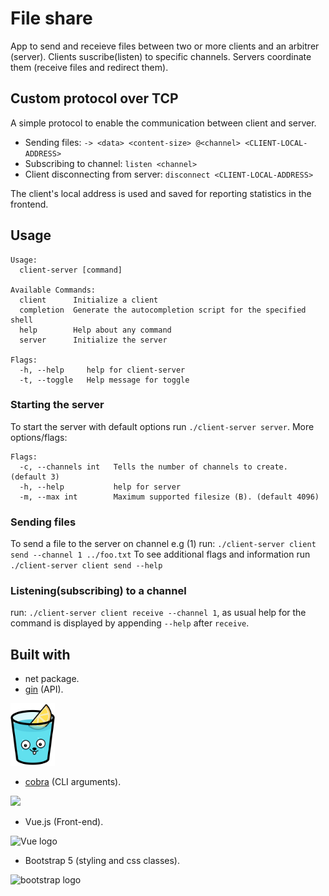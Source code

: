 # File share 
App to send and receieve files between two or more clients and an arbitrer (server).
Clients suscribe(listen) to specific channels.
Servers coordinate them (receive files and redirect them).

## Custom protocol over TCP
A simple protocol to enable the communication between client and server.
* Sending files: `-> <data> <content-size> @<channel> <CLIENT-LOCAL-ADDRESS>` 
* Subscribing to channel: `listen <channel>`
* Client disconnecting from server: `disconnect <CLIENT-LOCAL-ADDRESS>`

The client's local address is used and saved for reporting statistics in the frontend.

## Usage
```
Usage:
  client-server [command]

Available Commands:
  client      Initialize a client
  completion  Generate the autocompletion script for the specified shell
  help        Help about any command
  server      Initialize the server

Flags:
  -h, --help     help for client-server
  -t, --toggle   Help message for toggle
```
### Starting the server
To start the server with default options run `./client-server server`. 
More options/flags:
```
Flags:
  -c, --channels int   Tells the number of channels to create. (default 3)
  -h, --help           help for server
  -m, --max int        Maximum supported filesize (B). (default 4096)
```
### Sending files 
To send a file to the server on channel e.g (1) run: `./client-server client send --channel 1 ../foo.txt`
To see additional flags and information run `./client-server client send --help`
### Listening(subscribing) to a channel
run: `./client-server client receive --channel 1`, as usual help for the command is displayed by appending `--help` after `receive`.

## Built with
* net package.
* [gin](https://github.com/gin-gonic/gin) (API).

<img src="https://raw.githubusercontent.com/gin-gonic/logo/master/color.png" height="100px">

* [cobra](https://cobra.dev/) (CLI arguments).

<img src="https://cobra.dev/home/logo.png" height="100px">

* Vue.js (Front-end).

![Vue logo](https://upload.wikimedia.org/wikipedia/commons/thumb/9/95/Vue.js_Logo_2.svg/100px-Vue.js_Logo_2.svg.png)

* Bootstrap 5 (styling and css classes).

![bootstrap logo](https://upload.wikimedia.org/wikipedia/commons/thumb/b/b2/Bootstrap_logo.svg/100px-Bootstrap_logo.svg.png)
